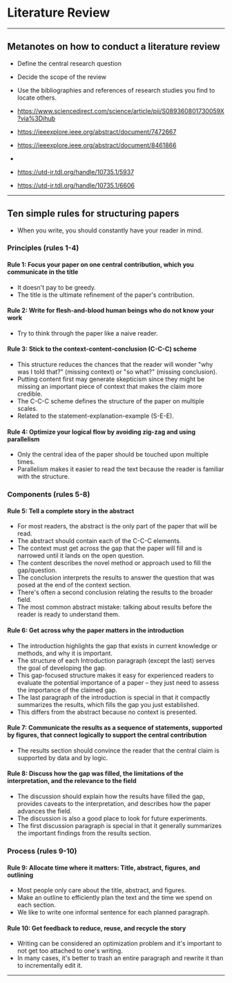# Literature Review

---

## Metanotes on how to conduct a literature review

- Define the central research question
- Decide the scope of the review
- Use the bibliographies and references of research studies you find to locate others.

- https://www.sciencedirect.com/science/article/pii/S089360801730059X?via%3Dihub
- https://ieeexplore.ieee.org/abstract/document/7472667
- https://ieeexplore.ieee.org/abstract/document/8461866
- 
- https://utd-ir.tdl.org/handle/10735.1/5937
- https://utd-ir.tdl.org/handle/10735.1/6606

---

## Ten simple rules for structuring papers

- When you write, you should constantly have your reader in mind.

### Principles (rules 1-4)

#### Rule 1: Focus your paper on one central contribution, which you communicate in the title

- It doesn't pay to be greedy.
- The title is the ultimate refinement of the paper's contribution.

#### Rule 2: Write for flesh-and-blood human beings who do not know your work

- Try to think through the paper like a naive reader.

#### Rule 3: Stick to the context-content-conclusion (C-C-C) scheme

- This structure reduces the chances that the reader will wonder "why was I told that?" (missing context) or "so what?" (missing conclusion).
- Putting content first may generate skepticism since they might be missing an important piece of context that makes the claim more credible.
- The C-C-C scheme defines the structure of the paper on multiple scales.
- Related to the statement-explanation-example (S-E-E).

#### Rule 4: Optimize your logical flow by avoiding zig-zag and using parallelism

- Only the central idea of the paper should be touched upon multiple times.
- Parallelism makes it easier to read the text because the reader is familiar with the structure.

### Components (rules 5-8)

#### Rule 5: Tell a complete story in the abstract

- For most readers, the abstract is the only part of the paper that will be read.
- The abstract should contain each of the C-C-C elements.
- The context must get across the gap that the paper will fill and is narrowed until it lands on the open question.
- The content describes the novel method or approach used to fill the gap/question.
- The conclusion interprets the results to answer the question that was posed at the end of the context section.
- There's often a second conclusion relating the results to the broader field.
- The most common abstract mistake: talking about results before the reader is ready to understand them.

#### Rule 6: Get across why the paper matters in the introduction

- The introduction highlights the gap that exists in current knowledge or methods, and why it is important.
- The structure of each Introduction paragraph (except the last) serves the goal of developing the gap.
- This gap-focused structure makes it easy for experienced readers to evaluate the potential importance of a paper – they just need to assess the importance of the claimed gap.
- The last paragraph of the introduction is special in that it compactly summarizes the results, which fills the gap you just established.
- This differs from the abstract because no context is presented.

#### Rule 7: Communicate the results as a sequence of statements, supported by figures, that connect logically to support the central contribution

- The results section should convince the reader that the central claim is supported by data and by logic.

#### Rule 8: Discuss how the gap was filled, the limitations of the interpretation,  and the relevance to the field

- The discussion should explain how the results have filled the gap, provides caveats to the interpretation, and describes how the paper advances the field.
- The discussion is also a good place to look for future experiments.
- The first discussion paragraph is special in that it generally summarizes the important findings from the results section.

### Process (rules 9-10)

#### Rule 9: Allocate time where it matters: Title, abstract, figures, and outlining

- Most people only care about the title, abstract, and figures.
- Make an outline to efficiently plan the text and the time we spend on each section.
- We like to write one informal sentence for each planned paragraph.

#### Rule 10: Get feedback to reduce, reuse, and recycle the story

- Writing can be considered an optimization problem and it's important to not get too attached to one's writing.
- In many cases, it's better to trash an entire paragraph and rewrite it than to incrementally edit it.

---
